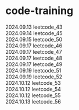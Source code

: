 # code-training
2024.09.13 leetcode_43</br>
2024.09.14 leetcode_45</br>
2024.09.15 leetcode_50</br>
2024.09.17 leetcode_46</br>
2024.09.17 leetcode_47</br>
2024.09.17 leetcode_48</br>
2024.09.17 leetcode_49</br>
2024.09.19 leetcode_51</br>
2024.09.19 leetcode_52</br>
2024.10.12 leetcode_53</br>
2024.10.12 leetcode_54</br>
2024.10.12 leetcode_55</br>
2024.10.13 leetcode_56</br>
